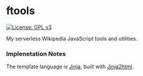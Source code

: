 # ftools
[![License: GPL v3](https://upload.wikimedia.org/wikipedia/commons/8/86/GPL_v3_Blue_Badge.svg)](https://www.gnu.org/licenses/gpl-3.0.en.html)

My serverless Wikipedia JavaScript tools and utilities.

### Implenetation Notes
The template language is [Jinja](https://github.com/pallets/jinja/), built with [Jinja2html](https://github.com/fastily/jinja2html).